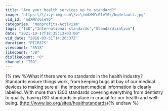 ```yaml
---
title: "Are your health services up to standard?"
image: "https:\/\/i.ytimg.com\/vi\/mdXMYcGleY0\/hqdefault.jpg"
vid_id: "mdXMYcGleY0"
categories: "Nonprofits-Activism"
tags: ["ISO","International standards","Standardization"]
date: "2021-10-17T18:35:13+03:00"
vid_date: "2016-03-31T14:26:37Z"
duration: "PT1M37S"
viewcount: "5518"
likeCount: "38"
dislikeCount: "0"
channel: "ISO"
---
```

{% raw %}What if there were no standards in the health industry? Standards ensure things work, from keeping bugs at bay of our medical devices to making sure all the important medical information is clearly labelled.  With more than 1300 standards covering everything from dentistry to quality, having ISO standards in place in crucial for our health and well-being.  (<a rel="nofollow" target="blank" href="http://www.iso.org/sites/healthstandards)">http://www.iso.org/sites/healthstandards)</a>{% endraw %}
